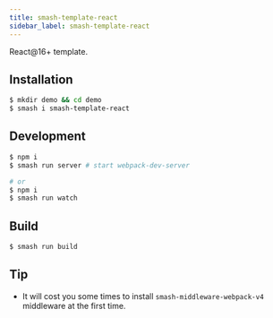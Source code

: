 ```yaml
---
title: smash-template-react
sidebar_label: smash-template-react
---
```


React@16+ template.

## Installation

```bash
$ mkdir demo && cd demo
$ smash i smash-template-react
```

## Development

```bash
$ npm i
$ smash run server # start webpack-dev-server

# or
$ npm i
$ smash run watch
```

## Build

```bash
$ smash run build
```

## Tip

- It will cost you some times to install `smash-middleware-webpack-v4`
  middleware at the first time.

